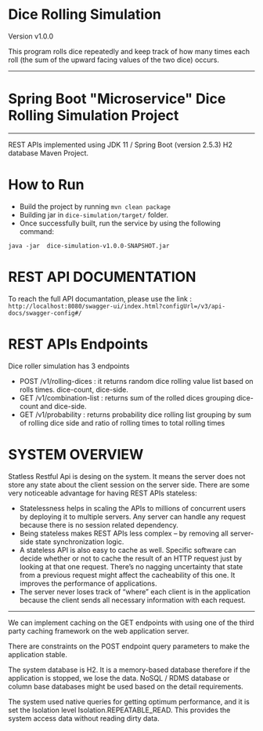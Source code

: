 
# Dice Rolling Simulation

Version v1.0.0 

This program rolls dice repeatedly and keep track of how many times each roll (the sum of the upward facing values of the two dice) occurs.

---

# Spring Boot "Microservice"  Dice Rolling Simulation Project

---

REST APIs implemented using JDK 11 / Spring Boot (version 2.5.3) H2 database Maven Project. 


# How to Run   

* Build the project by running `mvn clean package` 
* Building jar in `dice-simulation/target/` folder.
* Once successfully built, run the service by using the following command:
```
java -jar  dice-simulation-v1.0.0-SNAPSHOT.jar
```
# REST API DOCUMENTATION

To reach the full API documantation, please use the link : `http://localhost:8080/swagger-ui/index.html?configUrl=/v3/api-docs/swagger-config#/`

# REST APIs Endpoints
Dice roller simulation has 3 endpoints

* POST /v1/rolling-dices : it returns random dice rolling value list based on rolls times. dice-count, dice-side.
* GET /v1/combination-list : returns sum of the rolled dices grouping dice-count and dice-side.
* GET /v1/probability : returns probability dice rolling list grouping by sum of rolling dice side and ratio of rolling times to total rolling times

# SYSTEM OVERVIEW

Statless Restful Api is desing on the system. It means the server does not store any state about the client session on the server side. 
There are some very noticeable advantage for having REST APIs stateless:

* Statelessness helps in scaling the APIs to millions of concurrent users by deploying it to multiple servers. Any server can handle any request because there is no session related dependency.
* Being stateless makes REST APIs less complex – by removing all server-side state synchronization logic.
* A stateless API is also easy to cache as well. Specific software can decide whether or not to cache the result of an HTTP request just by looking at that one request. There’s no nagging uncertainty that state from a previous request might affect the cacheability of this one. It improves the performance of applications.
* The server never loses track of “where” each client is in the application because the client sends all necessary information with each request.

---

We can implement caching on the GET endpoints with using one of the third party caching framework on the web application server.

There are constraints on the POST endpoint query parameters to make the application stable.

The system database is H2. It is a memory-based database therefore if the application is stopped, we lose the data.
NoSQL / RDMS database or column base databases might be used based on the detail requirements. 

The system used native queries for getting optimum performance, and it is set the Isolation level Isolation.REPEATABLE_READ. 
This provides the system access data without reading dirty data.